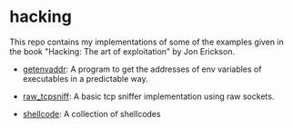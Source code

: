 # hacking
This repo contains my implementations of some of the examples given in the book 
"Hacking: The art of exploitation" by Jon Erickson.

- [getenvaddr](getenvaddr/): A program to get the addresses of env variables of
executables in a predictable way.

- [raw_tcpsniff](raw_tcpsniff/): A basic tcp sniffer implementation using raw
sockets.

- [shellcode](shellcode/): A collection of shellcodes

